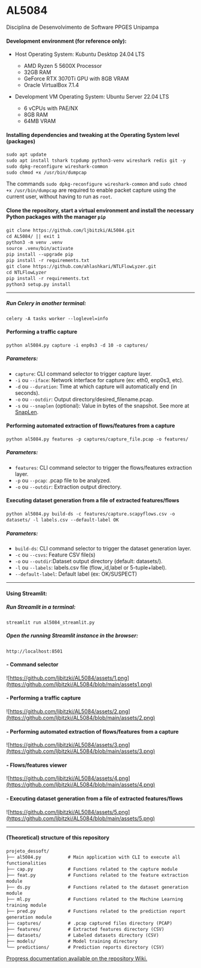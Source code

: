 # AL5084
Disciplina de Desenvolvimento de Software PPGES Unipampa

#### Development environment (for reference only):
- Host Operating System: Kubuntu Desktop 24.04 LTS
  - AMD Ryzen 5 5600X Processor
  - 32GB RAM
  - GeForce RTX 3070Ti GPU with 8GB VRAM
  - Oracle VirtualBox 7.1.4

- Development VM Operating System: Ubuntu Server 22.04 LTS
  - 6 vCPUs with PAE/NX
  - 8GB RAM
  - 64MB VRAM

#### Installing dependencies and tweaking at the Operating System level (packages)
```
sudo apt update
sudo apt install tshark tcpdump python3-venv wireshark redis git -y
sudo dpkg-reconfigure wireshark-common
sudo chmod +x /usr/bin/dumpcap
```
The commands `sudo dpkg-reconfigure wireshark-common` and `sudo chmod +x /usr/bin/dumpcap` are required to enable packet capture using the current user, without having to run as `root`.

#### Clone the repository, start a virtual environment and install the necessary Python packages with the manager `pip`
```
git clone https://github.com/ljbitzki/AL5084.git
cd AL5084/ || exit 1
python3 -m venv .venv
source .venv/bin/activate
pip install --upgrade pip
pip install -r requirements.txt
git clone https://github.com/ahlashkari/NTLFlowLyzer.git
cd NTLFlowLyzer
pip install -r requirements.txt
python3 setup.py install
```

---

##### Run Celery in another terminal:

```
celery -A tasks worker --loglevel=info
```

#### Performing a traffic capture
```
python al5084.py capture -i enp0s3 -d 10 -o captures/
```
##### Parameters:
- `capture`: CLI command selector to trigger capture layer.
- `-i` ou `--iface`: Network interface for capture (ex: eth0, enp0s3, etc).
- `-d` ou `--duration`: Time at which capture will automatically end (in seconds).
- `-o` ou `--outdir`: Output directory/desired_filename.pcap.
- `-s` ou `--snaplen` (optional): Value in bytes of the snapshot. See more at [SnapLen](https://wiki.wireshark.org/SnapLen).

#### Performing automated extraction of flows/features from a capture
```
python al5084.py features -p captures/capture_file.pcap -o features/
```
##### Parameters:
- `features`: CLI command selector to trigger the flows/features extraction layer.
- `-p` ou `--pcap`: .pcap file to be analyzed.
- `-o` ou `--outdir`: Extraction output directory.

#### Executing dataset generation from a file of extracted features/flows

```
python al5084.py build-ds -c features/capture.scapyflows.csv -o datasets/ -l labels.csv --default-label OK
```

##### Parameters:
- `build-ds`: CLI command selector to trigger the dataset generation layer.
- `-c` ou `--csvs`: Feature CSV file(s)
- `-o` ou `--outdir`:Dataset output directory (default: datasets/).
- `-l` ou `--labels`: labels.csv file (flow_id,label or 5-tuple+label).
- `--default-label`: Default label (ex: OK/SUSPECT)

---

#### Using Streamlit:

##### Run Streamlit in a terminal:

```
streamlit run al5084_streamlit.py
```

##### Open the running Streamlit instance in the browser:

`http://localhost:8501`

#### - Command selector

![https://github.com/ljbitzki/AL5084/assets/1.png](https://github.com/ljbitzki/AL5084/blob/main/assets1.png)

#### - Performing a traffic capture

![https://github.com/ljbitzki/AL5084/assets/2.png](https://github.com/ljbitzki/AL5084/blob/main/assets/2.png)

#### - Performing automated extraction of flows/features from a capture

![https://github.com/ljbitzki/AL5084/assets/3.png](https://github.com/ljbitzki/AL5084/blob/main/assets/3.png)

#### - Flows/features viewer

![https://github.com/ljbitzki/AL5084/assets/4.png](https://github.com/ljbitzki/AL5084/blob/main/assets/4.png)

#### - Executing dataset generation from a file of extracted features/flows

![https://github.com/ljbitzki/AL5084/assets/5.png](https://github.com/ljbitzki/AL5084/blob/main/assets/5.png)

---

#### (Theoretical) structure of this repository

```
projeto_dessoft/
├── al5084.py          # Main application with CLI to execute all functionalities
├── cap.py             # Functions related to the capture module
├── feat.py            # Functions related to the feature extraction module
├── ds.py              # Functions related to the dataset generation module
├── ml.py              # Functions related to the Machine Learning training module
├── pred.py            # Functions related to the prediction report generation module
├── captures/          # .pcap captured files directory (PCAP)
├── features/          # Extracted features directory (CSV)
├── datasets/          # Labeled datasets directory (CSV)
├── models/            # Model training directory
└── predictions/       # Prediction reports directory (CSV)
```

[Progress documentation available on the repository Wiki.](https://github.com/ljbitzki/AL5084/wiki)
